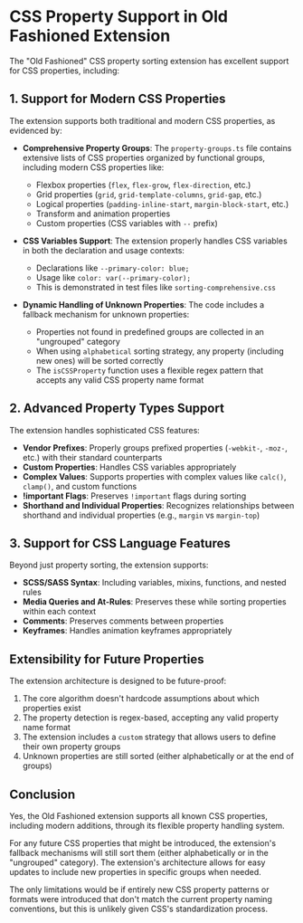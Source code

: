 # CSS Property Support in Old Fashioned Extension

The "Old Fashioned" CSS property sorting extension has excellent support for CSS properties, including:

## 1. Support for Modern CSS Properties

The extension supports both traditional and modern CSS properties, as evidenced by:

- **Comprehensive Property Groups**: The `property-groups.ts` file contains extensive lists of CSS properties organized by functional groups, including modern CSS properties like:
  - Flexbox properties (`flex`, `flex-grow`, `flex-direction`, etc.)
  - Grid properties (`grid`, `grid-template-columns`, `grid-gap`, etc.)
  - Logical properties (`padding-inline-start`, `margin-block-start`, etc.)
  - Transform and animation properties
  - Custom properties (CSS variables with `--` prefix)

- **CSS Variables Support**: The extension properly handles CSS variables in both the declaration and usage contexts:
  - Declarations like `--primary-color: blue;`
  - Usage like `color: var(--primary-color);`
  - This is demonstrated in test files like `sorting-comprehensive.css`

- **Dynamic Handling of Unknown Properties**: The code includes a fallback mechanism for unknown properties:
  - Properties not found in predefined groups are collected in an "ungrouped" category
  - When using `alphabetical` sorting strategy, any property (including new ones) will be sorted correctly
  - The `isCSSProperty` function uses a flexible regex pattern that accepts any valid CSS property name format

## 2. Advanced Property Types Support

The extension handles sophisticated CSS features:

- **Vendor Prefixes**: Properly groups prefixed properties (`-webkit-`, `-moz-`, etc.) with their standard counterparts
- **Custom Properties**: Handles CSS variables appropriately
- **Complex Values**: Supports properties with complex values like `calc()`, `clamp()`, and custom functions
- **!important Flags**: Preserves `!important` flags during sorting
- **Shorthand and Individual Properties**: Recognizes relationships between shorthand and individual properties (e.g., `margin` vs `margin-top`)

## 3. Support for CSS Language Features

Beyond just property sorting, the extension supports:

- **SCSS/SASS Syntax**: Including variables, mixins, functions, and nested rules
- **Media Queries and At-Rules**: Preserves these while sorting properties within each context
- **Comments**: Preserves comments between properties
- **Keyframes**: Handles animation keyframes appropriately

## Extensibility for Future Properties

The extension architecture is designed to be future-proof:

1. The core algorithm doesn't hardcode assumptions about which properties exist
2. The property detection is regex-based, accepting any valid property name format
3. The extension includes a `custom` strategy that allows users to define their own property groups
4. Unknown properties are still sorted (either alphabetically or at the end of groups)

## Conclusion

Yes, the Old Fashioned extension supports all known CSS properties, including modern additions, through its flexible property handling system. 

For any future CSS properties that might be introduced, the extension's fallback mechanisms will still sort them (either alphabetically or in the "ungrouped" category). The extension's architecture allows for easy updates to include new properties in specific groups when needed.

The only limitations would be if entirely new CSS property patterns or formats were introduced that don't match the current property naming conventions, but this is unlikely given CSS's standardization process.
